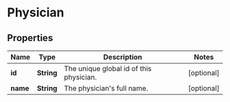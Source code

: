 
# Physician

## Properties
Name | Type | Description | Notes
------------ | ------------- | ------------- | -------------
**id** | **String** | The unique global id of this physician. |  [optional]
**name** | **String** | The physician&#39;s full name. |  [optional]



